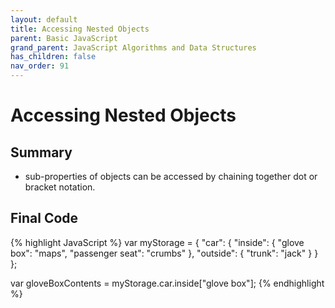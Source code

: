 ```yaml
---
layout: default
title: Accessing Nested Objects
parent: Basic JavaScript
grand_parent: JavaScript Algorithms and Data Structures
has_children: false
nav_order: 91
---
```

# Accessing Nested Objects
## Summary
- sub-properties of objects can be accessed by chaining together dot or bracket notation.

## Final Code

{% highlight JavaScript %}
var myStorage = {
  "car": {
    "inside": {
      "glove box": "maps",
      "passenger seat": "crumbs"
     },
    "outside": {
      "trunk": "jack"
    }
  }
};

var gloveBoxContents = myStorage.car.inside["glove box"];
{% endhighlight %}